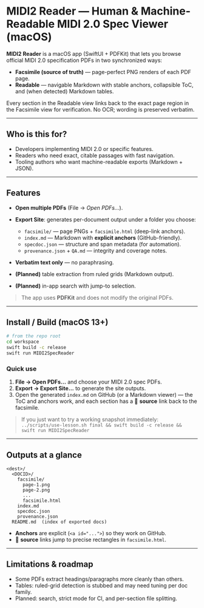 # MIDI2 Reader — Human & Machine-Readable MIDI 2.0 Spec Viewer (macOS)

**MIDI2 Reader** is a macOS app (SwiftUI + PDFKit) that lets you browse official MIDI 2.0 specification PDFs in two synchronized ways:

* **Facsimile (source of truth)** — page-perfect PNG renders of each PDF page.
* **Readable** — navigable Markdown with stable anchors, collapsible ToC, and (when detected) Markdown tables.

Every section in the Readable view links back to the exact page region in the Facsimile view for verification. No OCR; wording is preserved verbatim.

---

## Who is this for?

* Developers implementing MIDI 2.0 or specific features.
* Readers who need exact, citable passages with fast navigation.
* Tooling authors who want machine-readable exports (Markdown + JSON).

---

## Features

* **Open multiple PDFs** (File → *Open PDFs…*).
* **Export Site**: generates per-document output under a folder you choose:

  * `facsimile/` — page PNGs + `facsimile.html` (deep-link anchors).
  * `index.md` — Markdown with **explicit anchors** (GitHub-friendly).
  * `specdoc.json` — structure and span metadata (for automation).
  * `provenance.json` + `QA.md` — integrity and coverage notes.
* **Verbatim text only** — no paraphrasing.
* **(Planned)** table extraction from ruled grids (Markdown output).
* **(Planned)** in-app search with jump-to selection.

> The app uses **PDFKit** and does not modify the original PDFs.

---

## Install / Build (macOS 13+)

```bash
# from the repo root
cd workspace
swift build -c release
swift run MIDI2SpecReader
```

### Quick use

1. **File → Open PDFs…** and choose your MIDI 2.0 spec PDFs.
2. **Export → Export Site…** to generate the site outputs.
3. Open the generated `index.md` on GitHub (or a Markdown viewer) — the ToC and anchors work, and each section has a 📎 **source** link back to the facsimile.

> If you just want to try a working snapshot immediately:
> `../scripts/use-lesson.sh final && swift build -c release && swift run MIDI2SpecReader`

---

## Outputs at a glance

```
<dest>/
  <DOCID>/
    facsimile/
      page-1.png
      page-2.png
      ...
      facsimile.html
    index.md
    specdoc.json
    provenance.json
  README.md  (index of exported docs)
```

* **Anchors** are explicit (`<a id="...">`) so they work on GitHub.
* 📎 **source** links jump to precise rectangles in `facsimile.html`.

---

## Limitations & roadmap

* Some PDFs extract headings/paragraphs more cleanly than others.
* Tables: ruled-grid detection is stubbed and may need tuning per doc family.
* Planned: search, strict mode for CI, and per-section file splitting.



